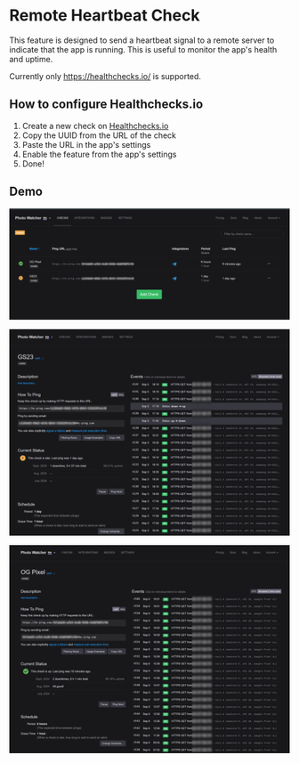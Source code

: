 # Remote Heartbeat Check
This feature is designed to send a heartbeat signal to a remote server to indicate that the app is running. 
This is useful to monitor the app's health and uptime.


Currently only https://healthchecks.io/ is supported.

## How to configure Healthchecks.io
1. Create a new check on [Healthchecks.io](https://healthchecks.io/)
2. Copy the UUID from the URL of the check
3. Paste the URL in the app's settings
4. Enable the feature from the app's settings
5. Done!


## Demo

![](assets/demo/hc-portal.png)

![](assets/demo/hc-example-gs.png)

![](assets/demo/hc-example-p1.png)
